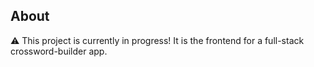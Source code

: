 ## About

:warning: This project is currently in progress! It is the frontend for a full-stack crossword-builder app.
